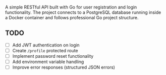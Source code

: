 A simple RESTful API built with Go for user registration and login functionality. The project connects to a PostgreSQL database running inside a Docker container and follows professional Go project structure.



## TODO

- [ ] Add JWT authentication on login
- [ ] Create `/profile` protected route
- [ ] Implement password reset functionality
- [ ] Add environment variable handling
- [ ] Improve error responses (structured JSON errors)
